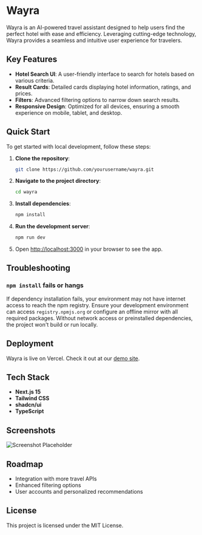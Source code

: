 # Wayra

Wayra is an AI-powered travel assistant designed to help users find the perfect hotel with ease and efficiency. Leveraging cutting-edge technology, Wayra provides a seamless and intuitive user experience for travelers.

## Key Features

- **Hotel Search UI**: A user-friendly interface to search for hotels based on various criteria.
- **Result Cards**: Detailed cards displaying hotel information, ratings, and prices.
- **Filters**: Advanced filtering options to narrow down search results.
- **Responsive Design**: Optimized for all devices, ensuring a smooth experience on mobile, tablet, and desktop.

## Quick Start

To get started with local development, follow these steps:

1. **Clone the repository**:
   ```bash
   git clone https://github.com/yourusername/wayra.git
   ```

2. **Navigate to the project directory**:
   ```bash
   cd wayra
   ```

3. **Install dependencies**:
   ```bash
   npm install
   ```

4. **Run the development server**:
   ```bash
   npm run dev
   ```

5. Open [http://localhost:3000](http://localhost:3000) in your browser to see the app.

## Troubleshooting

### `npm install` fails or hangs

If dependency installation fails, your environment may not have internet access to reach the npm registry. Ensure your development environment can access `registry.npmjs.org` or configure an offline mirror with all required packages. Without network access or preinstalled dependencies, the project won't build or run locally.

## Deployment

Wayra is live on Vercel. Check it out at our [demo site](https://your-vercel-url.vercel.app).

## Tech Stack

- **Next.js 15**
- **Tailwind CSS**
- **shadcn/ui**
- **TypeScript**

## Screenshots

![Screenshot Placeholder](https://via.placeholder.com/800x400)

## Roadmap

- Integration with more travel APIs
- Enhanced filtering options
- User accounts and personalized recommendations

## License

This project is licensed under the MIT License.

